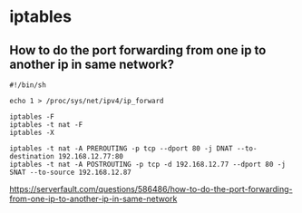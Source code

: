 # iptables

## How to do the port forwarding from one ip to another ip in same network?

```
#!/bin/sh

echo 1 > /proc/sys/net/ipv4/ip_forward

iptables -F
iptables -t nat -F
iptables -X

iptables -t nat -A PREROUTING -p tcp --dport 80 -j DNAT --to-destination 192.168.12.77:80
iptables -t nat -A POSTROUTING -p tcp -d 192.168.12.77 --dport 80 -j SNAT --to-source 192.168.12.87
```

https://serverfault.com/questions/586486/how-to-do-the-port-forwarding-from-one-ip-to-another-ip-in-same-network
